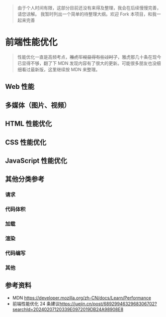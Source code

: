 > 由于个人时间有限，这部分目前还没有来得及整理，我会在后续慢慢完善，请您谅解。
> 我暂时列出一个简单的待整理大纲。欢迎 Fork 本项目，和我一起来完善

# 前端性能优化

> 性能优化一直是高频考点，~~雅虎军规显得有些过时了~~，雅虎那几十条在现今已显得不够，翻了下 MDN 发现内容有了很大的更新。可能很多朋友也没细细看过最新版，这里继续按 MDN 来整理。

## Web 性能

## 多媒体（图片、视频）

## HTML 性能优化

## CSS 性能优化

## JavaScript 性能优化

## 其他分类参考

### 请求

### 代码体积

### 加载

### 渲染

### 代码编写

### 其他

## 参考资料

- MDN <https://developer.mozilla.org/zh-CN/docs/Learn/Performance>
- 前端性能优化 24 条建议<https://juejin.cn/post/6892994632968306702?searchId=20240207120339E0972019DB24A98908E8>
